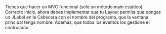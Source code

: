 

###
Tienes que hacer un MVC funcional (sólo un método main estático)
Correcto inicio, ahora debes implementar que tu Layout permita
que pongas un JLabel en la Cabecera con el nombre del programa,
que la ventana principal tenga nombre.
Además, que todos los eventos los gestione el controlador.
###
